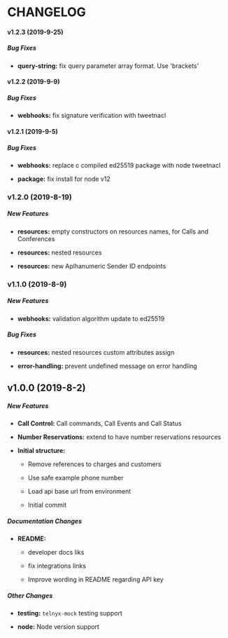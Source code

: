 # CHANGELOG

#### v1.2.3 (2019-9-25)

##### Bug Fixes

* **query-string:** fix query parameter array format. Use 'brackets'

#### v1.2.2 (2019-9-9)

##### Bug Fixes

* **webhooks:** fix signature verification with tweetnacl

#### v1.2.1 (2019-9-5)

##### Bug Fixes

* **webhooks:** replace c compiled ed25519 package with node tweetnacl

* **package:** fix install for node v12

### v1.2.0 (2019-8-19)

##### New Features

* **resources:** empty constructors on resources names, for Calls and Conferences

* **resources:** nested resources

* **resources:** new Aplhanumeric Sender ID endpoints

### v1.1.0 (2019-8-9)

##### New Features

* **webhooks:** validation algorithm update to ed25519

##### Bug Fixes

* **resources:** nested resources custom attributes assign

* **error-handling:** prevent undefined message on error handling

## v1.0.0 (2019-8-2)

##### New Features

* **Call Control:** Call commands, Call Events and Call Status

* **Number Reservations:** extend to have number reservations resources

* **Initial structure:** 
  * Remove references to charges and customers

  * Use safe example phone number

  * Load api base url from environment

  * Initial commit


##### Documentation Changes

* **README:** 
  * developer docs liks

  * fix integrations links

  * Improve wording in README regarding API key


##### Other Changes

* **testing:** `telnyx-mock` testing support

* **node:** Node version support
